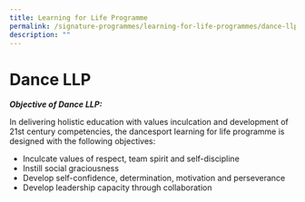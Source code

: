 ```yaml
---
title: Learning for Life Programme
permalink: /signature-programmes/learning-for-life-programmes/dance-llp
description: ""
---
```

# Dance LLP

_**Objective of Dance LLP:**_

In delivering holistic education with values inculcation and development of 21st century competencies, the dancesport learning for life programme is designed with the following objectives:

*   Inculcate values of respect, team spirit and self-discipline
*   Instill social graciousness
*   Develop self-confidence, determination, motivation and perseverance
*   Develop leadership capacity through collaboration